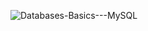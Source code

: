 
![Databases-Basics---MySQL](https://github.com/user-attachments/assets/3c154ee9-da51-4112-86a8-9f6216fc0d3e)
